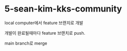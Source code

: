 # 5-sean-kim-kks-community


local computer에서 feature 브랜치로 개발

개발이 완료될때마다 feature 브랜치로 push.

main branch로 merge
